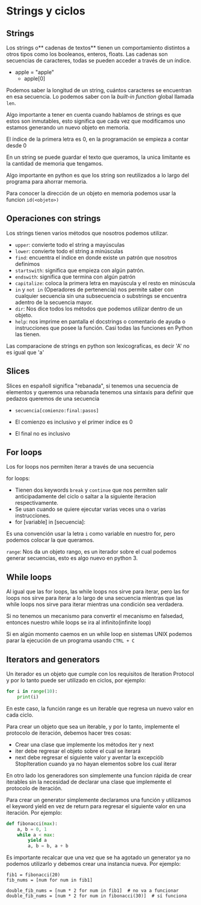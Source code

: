 # Strings y ciclos
## Strings
Los strings o** cadenas de textos** tienen un comportamiento distintos a otros tipos como los booleanos, enteros, floats. Las cadenas son secuencias de caracteres, todas se pueden acceder a través de un índice.
- apple = "apple"
    - apple[0]

Podemos saber la longitud de un string, cuántos caracteres se encuentran en esa secuencia. Lo podemos saber con la *built-in function* global llamada `len`.

Algo importante a tener en cuenta cuando hablamos de strings es que estos son inmutables, esto significa que cada vez que modificamos uno estamos generando un nuevo objeto en memoria.

El índice de la primera letra es 0, en la programación se empieza a contar desde 0

En un string se puede guardar el texto que queramos, la unica limitante es la cantidad de memoria que tengamos.

Algo importante en python es que los string son reutilizados a lo largo del programa para ahorrar memoria.

Para conocer la dirección de un objeto en memoria podemos usar la funcion `id(<objeto>)`

## Operaciones con strings
Los strings tienen varios métodos que nosotros podemos utilizar.

- `upper`: convierte todo el string a mayúsculas
- `lower`: convierte todo el string a minúsculas
- `find`: encuentra el indice en donde existe un patrón que nosotros definimos
- `startswith`: significa que empieza con algún patrón.
- `endswith`: significa que termina con algún patrón
- `capitalize`: coloca la primera letra en mayúscula y el resto en minúscula
- `in` y `not in` (Operadores de pertenencia) nos permite saber con cualquier secuencia sin una subsecuencia o substrings se encuentra adentro de la secuencia mayor.
- `dir`: Nos dice todos los métodos que podemos utilizar dentro de un objeto.
- `help`: nos imprime en pantalla el docstrings o comentario de ayuda o instrucciones que posee la función. Casi todas las funciones en Python las tienen.

Las comparacione de strings en python son lexicograficas, es decir 'A' no es igual que 'a'
## Slices
Slices en españoll significa "rebanada", si tenemos una secuencia de elementos y queremos una rebanada tenemos
una sintaxis para definir que pedazos queremos de una secuencia

- `secuencia[comienzo:final:pasos]`

- El comienzo es inclusivo y el primer indice es 0
- El final no es inclusivo
## For loops
Los for loops nos permiten iterar a través de una secuencia

for loops:
   - Tienen dos keywords `break` y `continue` que nos permiten salir anticipadamente del ciclo o saltar a la siguiente iteracion respectivamente.
   - Se usan cuando se quiere ejecutar varias veces una o varias instrucciones.
   - for [variable] in [secuencia]:


Es una convención usar la letra `i` como variable en nuestro for, pero podemos colocar la que queramos.

`range`: Nos da un objeto rango, es un iterador sobre el cual podemos generar secuencias, esto es algo nuevo en python 3.

## While loops
Al igual que las for loops, las while loops nos sirve para iterar, pero las for loops nos sirve para iterar a lo largo de una secuencia mientras que las while loops nos sirve para iterar mientras una condición sea verdadera.

Si no tenemos un mecanismo para convertir el mecanismo en falsedad, entonces nuestro while loops se ira al infinito(infinite loop)

Si en algún momento caemos en un while loop en sistemas UNIX podemos parar la ejecución de un programa usando `CTRL + C`

## Iterators and generators
Un iterador es un objeto que cumple con los requisitos de Iteration Protocol y por lo tanto
puede ser utilizado en ciclos, por ejemplo:

```python
for i in range(10):
    print(i)
```

En este caso, la función range es un iterable que regresa un nuevo valor en cada ciclo.

Para crear un objeto que sea un iterable, y por lo tanto, implemente el protocolo de iteración, debemos hacer tres cosas:
-  Crear una clase que implemente los métodos iter y next
- iter debe regresar el objeto sobre el cual se iterará
- next debe regresar el siguiente valor y aventar la excepciób StopIteration cuando ya no hayan elementos sobre los cual  iterar

En otro lado los generadores son simplemente una funcion rápida de crear iterables sin la
necesidad de declarar una clase que implemente el protocolo de iteración.

Para crear un generator simplemente declaramos una función y utilizamos el keyword yield en vez de return
para regresar el siguiente valor en una iteración. Por ejemplo:

```python
def fibonacci(max):
    a, b = 0, 1
    while a < max:
        yield a
        a, b = b, a + b
```

Es importante recalcar que una vez que se ha agotado un generator ya no podemos utilizarlo y debemos crear una instancia nueva. Por ejemplo:
```
fib1 = fibonacci(20)
fib_nums = [num for num in fib1]

double_fib_nums = [num * 2 for num in fib1]  # no va a funcionar
double_fib_nums = [num * 2 for num in fibonacci(30)]  # sí funciona
```